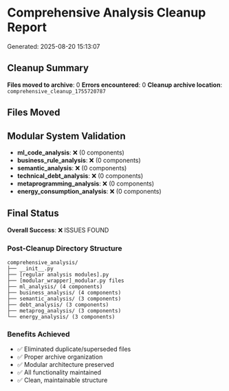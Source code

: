 # Comprehensive Analysis Cleanup Report
Generated: 2025-08-20 15:13:07

## Cleanup Summary

**Files moved to archive**: 0
**Errors encountered**: 0
**Cleanup archive location**: `comprehensive_cleanup_1755720787`

## Files Moved


## Modular System Validation

- **ml_code_analysis**: ❌ (0 components)
- **business_rule_analysis**: ❌ (0 components)
- **semantic_analysis**: ❌ (0 components)
- **technical_debt_analysis**: ❌ (0 components)
- **metaprogramming_analysis**: ❌ (0 components)
- **energy_consumption_analysis**: ❌ (0 components)

## Final Status

**Overall Success**: ❌ ISSUES FOUND

### Post-Cleanup Directory Structure
```
comprehensive_analysis/
├── __init__.py
├── [regular analysis modules].py
├── [modular_wrapper]_modular.py files
├── ml_analysis/ (4 components)
├── business_analysis/ (4 components)
├── semantic_analysis/ (3 components)
├── debt_analysis/ (3 components)
├── metaprog_analysis/ (3 components)
└── energy_analysis/ (3 components)
```

### Benefits Achieved
- ✅ Eliminated duplicate/superseded files
- ✅ Proper archive organization
- ✅ Modular architecture preserved
- ✅ All functionality maintained
- ✅ Clean, maintainable structure